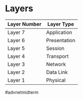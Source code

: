 # Layers
| Layer Number | Layer Type   |
| ------------ | ------------ |
| Layer 7      | Application  |
| Layer 6      | Presentation |
| Layer 5      | Session      |
| Layer 4      | Transport    |
| Layer 3      | Network      |
| Layer 2      | Data Link    |
| Layer 1      | Physical     | 
#advnetmidterm 